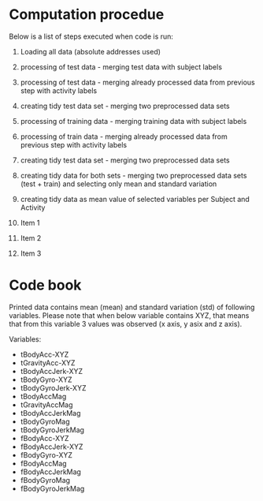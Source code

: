 # Computation procedue

Below is a list of steps executed when code is run:
1. Loading all data (absolute addresses used)
2. processing of test data - merging test data with subject labels
3. processing of test data - merging already processed data from previous step with activity labels
4. creating tidy test data set - merging two preprocessed data sets
5. processing of training data - merging training data with subject labels
6. processing of train data - merging already processed data from previous step with activity labels
7. creating tidy test data set - merging two preprocessed data sets
8. creating tidy data for both sets - merging two preprocessed data sets (test + train) and selecting only mean and standard variation
9. creating tidy data as mean value of selected variables per Subject and Activity

1. Item 1
2. Item 2
3. Item 3

# Code book

Printed data contains mean (mean) and standard variation (std) of following variables. Please note that when below variable contains XYZ, that means that from this variable 3 values was observed (x axis, y asix and z axis).

Variables:
- tBodyAcc-XYZ
- tGravityAcc-XYZ
- tBodyAccJerk-XYZ
- tBodyGyro-XYZ
- tBodyGyroJerk-XYZ
- tBodyAccMag
- tGravityAccMag
- tBodyAccJerkMag
- tBodyGyroMag
- tBodyGyroJerkMag
- fBodyAcc-XYZ
- fBodyAccJerk-XYZ
- fBodyGyro-XYZ
- fBodyAccMag
- fBodyAccJerkMag
- fBodyGyroMag
- fBodyGyroJerkMag


